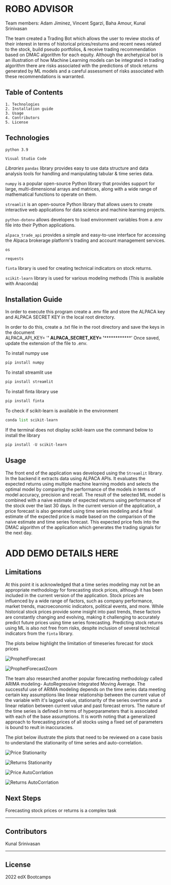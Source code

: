 # ROBO ADVISOR

Team members: Adam Jiminez, Vincent Sgarzi, Baha Amour, Kunal Srinivasan 

The team created a Trading Bot which allows the user to review stocks of their interest in terms of historical prices/resturns and recent news related to the stock, build pseudo portfolios, & receive trading recommendation based on DMAC algorithm for each equity. Although the archetypical bot is an illustration of how Machine Learning models can be integrated in trading algorithm there are risks associated with the predictions of stock returns generated by ML models and a careful assessment of risks associated with these recommendations is warranted. 



## Table of Contents
    1. Technologies
    2. Installation guide
    3. Usage
    4. Contributors
    5. License

## Technologies
`python 3.9`

`Visual Studio Code`

*Libraries*
`pandas` library provides easy to use data structure and data analysis tools for handling and manipulating tabular & time series data. 

`numpy` is a popular open-source Python library that provides support for large, multi-dimensional arrays and matrices, along with a wide range of mathematical functions to operate on them.

`streamlit` is an open-source Python library that allows users to create interactive web applications for data science and machine learning projects.

`python-dotenv` allows developers to load environment variables from a .env file into their Python applications. 

`alpaca_trade_api` provides a simple and easy-to-use interface for accessing the Alpaca brokerage platform's trading and account management services.

`os`

`requests`

`finta` library is used for creating technical indicators on stock returns. 

`scikit-learn` library is used for various modeling methods (This is available with Anaconda)


## Installation Guide

In order to execute this program create a .env file and store the ALPACA key and ALPACA SECRET KEY in the local root directory.

In order to do this, create a .txt file in the root directory and save the keys in the document  
ALPACA_API_KEY= '************************'
ALPACA_SECRET_KEY= '************************************'
Once saved, update the extension of the file to .env.

To install numpy use
```python
pip install numpy
```

To install streamlit use
```python
pip install streamlit
```

To install finta library use 
```python
pip install finta
```

To check if scikit-learn is available in the environment
```python
conda list scikit-learn
```

If the terminal does not display scikit-learn use the command below to install the library
```python
pip install -U scikit-learn
```




## Usage

The front end of the application was developed using the `Streamlit` library. In the backend it extracts data using ALPACA APIs. It evaluates the expected returns using multiple machine learning models and selects the optimal model by comparing the performance of the models in terms of model accuracy, precision and recall. The result of the selected ML model is combined with a naive estimate of expected returns using performance of the stock over the last 30 days.  In the current version of the application, a price forecast is also generated using time series modeling and a final estimate of the expected price is made based on the comparison of the naive estimate and time series forecast. This expected price feds into the DMAC algorithm of the application which generates the trading signals for the next day.

# ADD DEMO DETAILS HERE 



















## Limitations
At this point it is acknowledged that a time series modeling may not be an appropriate methodology for forecasting stock prices, although it has been included in the current version of the application. Stock prices are influenced by a wide range of factors, such as company performance, market trends, macroeconomic indicators, political events, and more. While historical stock prices provide some insight into past trends, these factors are constantly changing and evolving, making it challenging to accurately predict future prices using time series forecasting. Predicting stock returns using ML is also not free from risks, despite inclusion of several technical indicators from the `finta` library. 

The plots below highlight the limitation of timeseries forecast for stock prices

![ProphetForecast](./Charts/prophetforecast.png)

![ProphetForecastZoom](./Charts/prophetforecastzoom.png)

The team also researched another popular forecasting methodology called ARIMA modeling- AutoRegressive Integrated Moving Average. The successful use of ARIMA modeling depends on the time series data meeting certain key assumptions like linear relationship between the current value of the variable with it's lagged value, stationarity of the series overtime and a linear relation between current value and past forecast errors. The nature of the time series is defined in terms of hyperparameters that is associated with each of the base assumptions. It is worth noting that a generalized approach to forecasting prices of all stocks using a fixed set of parameters is bound to reult in inaccuracies.

The plot below illustrate the plots that need to be reviewed on a case basis to understand the stationarity of time series and auto-correlation.

![Price Stationarity](./Charts/PriceStationarity.png)

![Returns Stationarity](./Charts/ReturnsStationarity.png)

![Price AutoCorrlation](./Charts/StockPriceAutoCorrelation.png)

![Returns AutoCorrlation](./Charts/ReturnsAutoCorrelation.png)

## Next Steps
Forecasting stock prices or returns is a complex task 

---

## Contributors


Kunal Srinivasan

---

## License

2022 edX Bootcamps
